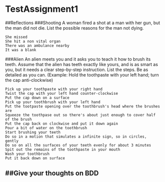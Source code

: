 # TestAssignment1

##Reflections
###Shooting
A woman fired a shot at a man with her gun, but the man did not die. List the possible
reasons for the man not dying.
```
She missed
She hit a non vital organ
There was an ambulance nearby
It was a blank
```

###Alien
An alien meets you and it asks you to teach it how to brush its teeth. Assume that the
alien has teeth exactly like yours, and is as smart as you, but it needs a clear step-by-step
instruction. List the steps. Be as detailed as you can. (Example: Hold the toothpaste with
your left hand; turn the cap anti-clockwise)
```
Pick up your toothpaste with your right hand
Twist the cap with your left hand counter-clockwise
Put the cap down on a surface
Pick up your toothbrush with your left hand
Put the tootpaste opening over the toothbrush's head where the brushes are
Squeeze the toothpase out so there's about just enough to cover half of the brush
Put the cap back on clockwise and put it down again
Pour a bit of water on the toothbrush
Start brushing your teeth
Do so in a motion that simulates a infinite sign, so in circles, gently
Do so on all the surfaces of your teeth evenly for about 3 minutes
Spit out the remains of the toothpaste in your mouth
Wash your toothbrush
Put it back down on surface
```

##Give your thoughts on BDD
- 
